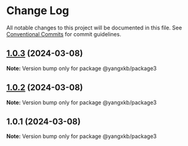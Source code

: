 # Change Log

All notable changes to this project will be documented in this file.
See [Conventional Commits](https://conventionalcommits.org) for commit guidelines.

## [1.0.3](https://github.com/yangxingkun/lernaworker/compare/v1.0.2...v1.0.3) (2024-03-08)

**Note:** Version bump only for package @yangxkb/package3





## [1.0.2](https://github.com/yangxingkun/lernaworker/compare/v1.0.1...v1.0.2) (2024-03-08)

**Note:** Version bump only for package @yangxkb/package3





## 1.0.1 (2024-03-08)

**Note:** Version bump only for package @yangxkb/package3
